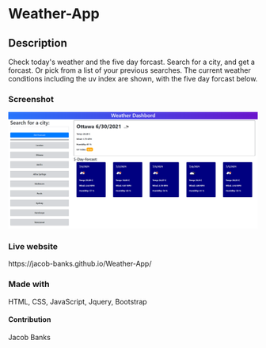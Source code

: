 <h1>Weather-App</h1>
 
<h2>Description</h2>
 
 <p> Check today's weather and the five day forcast. Search for a city, and get a forcast. Or pick from a list of your previous searches. The current weather conditions including the uv index are shown, with the five day forcast below. <p>

<h3>Screenshot</h3>

![screenshot](/assets/screenshot.png)

<h3>Live website </h3>
https://jacob-banks.github.io/Weather-App/

<h3>Made with</h3>
<p>HTML, CSS, JavaScript, Jquery, Bootstrap </p>
 
<h4>Contribution</h4>
Jacob Banks
